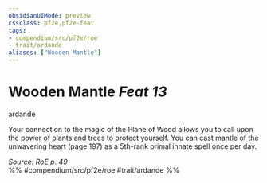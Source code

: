 ```yaml
---
obsidianUIMode: preview
cssclass: pf2e,pf2e-feat
tags:
- compendium/src/pf2e/roe
- trait/ardande
aliases: ["Wooden Mantle"]
---
```

# Wooden Mantle  *Feat 13*  
ardande  


Your connection to the magic of the Plane of Wood allows you to call upon the power of plants and trees to protect yourself. You can cast mantle of the unwavering heart (page 197) as a 5th-rank primal innate spell once per day.

*Source: RoE p. 49*  
%% #compendium/src/pf2e/roe #trait/ardande %%